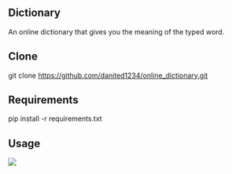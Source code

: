 ## Dictionary
An online dictionary that gives you the meaning of the typed word.
## Clone
git clone https://github.com/danited1234/online_dictionary.git
## Requirements
pip install -r requirements.txt

## Usage
![](https://media.giphy.com/media/QyWELnC9cRm0inm3RH/giphy.gif)
